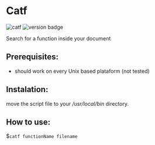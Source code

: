# Catf


![catf](https://user-images.githubusercontent.com/37278803/129665432-95eebb06-b768-43d8-a398-4a233ec1f338.gif)
![version badge](https://img.shields.io/badge/Version-1.1-sucess)  
 
Search for a function inside your document

## Prerequisites: 
* should work on every Unix based plataform (not tested)

## Instalation: 
move the script file to your _/usr/local/bin_ directory. 

## How to use: 

$`catf functionName filename` 
